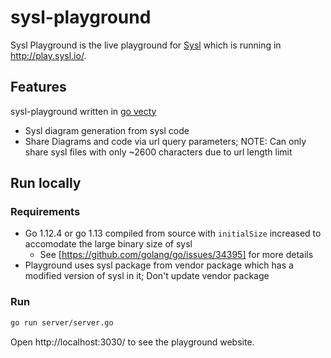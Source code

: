 # sysl-playground

Sysl Playground is the live playground for [Sysl](http://sysl.io/) which is running in http://play.sysl.io/.

## Features

sysl-playground written in [go vecty](https://github.com/gopherjs/vecty)

- Sysl diagram generation from sysl code
- Share Diagrams and code via url query parameters; NOTE: Can only share sysl files with only ~2600 characters due to url length limit


## Run locally
### Requirements
 - Go 1.12.4 or go 1.13 compiled from source with `initialSize` increased to accomodate the large binary size of sysl
    - See [https://github.com/golang/go/issues/34395] for more details
- Playground uses sysl package from vendor package which has a modified version of sysl in it; Don't update vendor package

### Run
```bash
go run server/server.go
```
Open http://localhost:3030/ to see the playground website.
